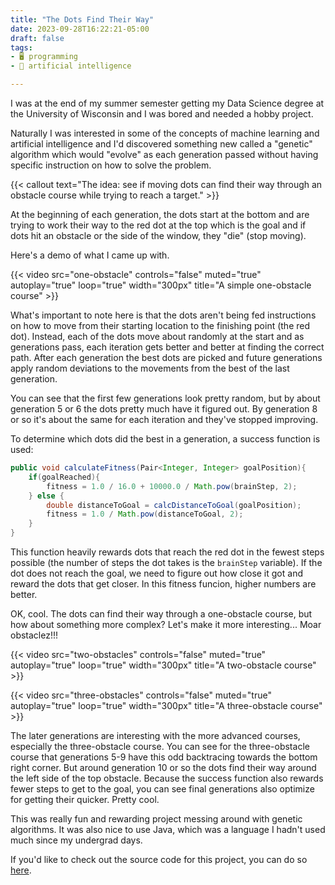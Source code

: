 ```yaml
---
title: "The Dots Find Their Way"
date: 2023-09-28T16:22:21-05:00
draft: false
tags:
- 🖥️ programming
- 🧠 artificial intelligence

---
```


I was at the end of my summer semester getting my Data Science degree at the University of Wisconsin and I was bored and needed a hobby project.

Naturally I was interested in some of the concepts of machine learning and artificial intelligence and I'd discovered something new called a "genetic" algorithm which would "evolve" as each generation passed without having specific instruction on how to solve the problem.

{{< callout text="The idea: see if moving dots can find their way through an obstacle course while trying to reach a target." >}}

 At the beginning of each generation, the dots start at the bottom and are trying to work their way to the red dot at the top which is the goal and if dots hit an obstacle or the side of the window, they "die" (stop moving).

 Here's a demo of what I came up with.

{{< video src="one-obstacle" controls="false" muted="true" autoplay="true" loop="true" width="300px" title="A simple one-obstacle course" >}}

What's important to note here is that the dots aren't being fed instructions on how to move from their starting location to the finishing point (the red dot). Instead, each of the dots move about randomly at the start and as generations pass, each iteration gets better and better at finding the correct path. After each generation the best dots are picked and future generations apply random deviations to the movements from the best of the last generation.

You can see that the first few generations look pretty random, but by about generation 5 or 6 the dots pretty much have it figured out. By generation 8 or so it's about the same for each iteration and they've stopped improving.

To determine which dots did the best in a generation, a success function is used:

```java
public void calculateFitness(Pair<Integer, Integer> goalPosition){
    if(goalReached){
        fitness = 1.0 / 16.0 + 10000.0 / Math.pow(brainStep, 2);
    } else {
        double distanceToGoal = calcDistanceToGoal(goalPosition);
        fitness = 1.0 / Math.pow(distanceToGoal, 2);
    }
}
```

This function heavily rewards dots that reach the red dot in the fewest steps possible (the number of steps the dot takes is the `brainStep` variable). If the dot does not reach the goal, we need to figure out how close it got and reward the dots that get closer. In this fitness funcion, higher numbers are better.

OK, cool. The dots can find their way through a one-obstacle course, but how about something more complex? Let's make it more interesting... Moar obstaclez!!!

{{< video src="two-obstacles" controls="false" muted="true" autoplay="true" loop="true" width="300px" title="A two-obstacle course" >}}

{{< video src="three-obstacles" controls="false" muted="true" autoplay="true" loop="true" width="300px" title="A three-obstacle course" >}}

The later generations are interesting with the more advanced courses, especially the three-obstacle course. You can see for the three-obstacle course that generations 5-9 have this odd backtracing towards the bottom right corner. But around generation 10 or so the dots find their way around the left side of the top obstacle. Because the success function also rewards fewer steps to get to the goal, you can see final generations also optimize for getting their quicker. Pretty cool.

This was really fun and rewarding project messing around with genetic algorithms. It was also nice to use Java, which was a language I hadn't used much since my undergrad days.

If you'd like to check out the source code for this project, you can do so [here](https://github.com/josephkerkhof/path-finding-ai).
